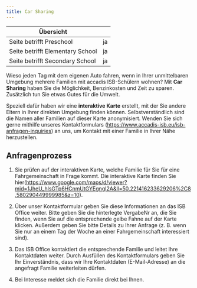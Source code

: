 ```yaml
---
title: Car Sharing
---
```


| Übersicht | |
| --- | --- |
| Seite betrifft Preschool | ja |
| Seite betrifft Elementary School | ja |
| Seite betrifft Secondary School | ja |

Wieso jeden Tag mit dem eigenen Auto fahren, wenn in Ihrer unmittelbaren Umgebung mehrere Familien mit accadis ISB-Schülern wohnen? Mit **Car Sharing** haben Sie die Möglichkeit, Benzinkosten und Zeit zu sparen. Zusätzlich tun Sie etwas Gutes für die Umwelt.

Speziell dafür haben wir eine **interaktive Karte** erstellt, mit der Sie andere Eltern in Ihrer direkten Umgebung finden können. Selbstverständlich sind die Namen aller Familien auf dieser Karte anonymisiert. Wenden Sie sich gerne mithilfe unseres Kontaktformulars (https://www.accadis-isb.eu/isb-anfragen-inquiries) an uns, um Kontakt mit einer Familie in Ihrer Nähe herzustellen.

## Anfragenprozess 

1.  Sie prüfen auf der interaktiven Karte, welche Familie für Sie für eine Fahrgemeinschaft in Frage kommt. Die interaktive Karte finden Sie hier(https://www.google.com/maps/d/viewer?mid=1JheU_hlsGTp6HCnmUtGYEgngI2A&ll=50.221416233629206%2C8.580290449999985&z=10).  
    
2.  Über unser Kontaktformular geben Sie diese Informationen an das ISB Office weiter. Bitte geben Sie die hinterlegte VergabeNr an, die Sie finden, wenn Sie auf die entsprechende gelbe Fahne auf der Karte klicken. Außerdem geben Sie bitte Details zu Ihrer Anfrage (z. B. wenn Sie nur an einem Tag der Woche an einer Fahrgemeinschaft interessiert sind).  
    
3.  Das ISB Office kontaktiert die entsprechende Familie und leitet Ihre Kontaktdaten weiter. Durch Ausfüllen des Kontaktformulars geben Sie Ihr Einverständnis, dass wir Ihre Kontaktdaten (E-Mail-Adresse) an die angefragt Familie weiterleiten dürfen.  
    
4.  Bei Interesse meldet sich die Familie direkt bei Ihnen.
